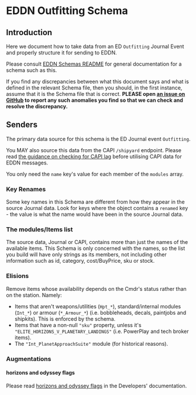# EDDN Outfitting Schema

## Introduction
Here we document how to take data from an ED `Outfitting` Journal
Event and properly structure it for sending to EDDN.

Please consult [EDDN Schemas README](./README-EDDN-schemas.md) for general
documentation for a schema such as this.

If you find any discrepancies between what this document says and what is
defined in the relevant Schema file, then you should, in the first instance,
assume that it is the Schema file that is correct.
**PLEASE open
[an issue on GitHub](https://github.com/EDCD/EDDN/issues/new/choose)
to report any such anomalies you find so that we can check and resolve the
discrepancy.**

## Senders
The primary data source for this schema is the ED Journal event
`Outfitting`.

You MAY also source this data from the CAPI `/shipyard` endpoint.
Please read
[the guidance on checking for CAPI lag](../docs/Developers.md#detecting-capi-data-lag)
before utilising CAPI data for EDDN messages.

You only need the `name` key's value for each member of the `modules` array.

### Key Renames
Some key names in this Schema are different from how they appear in the source
Journal data.  Look for keys where the object contains a `renamed` key - the
value is what the name would have been in the source Journal data.

### The modules/Items list
The source data, Journal or CAPI, contains more than just the names of the
available items.  This Schema is only concerned with the names, so the list
you build will have only strings as its members, not including other information
such as id, category, cost/BuyPrice, sku or stock.

### Elisions
Remove items whose availability depends on the Cmdr's status rather than on the
station. Namely:

- Items that aren't weapons/utilities (`Hpt_*`), standard/internal
  modules (`Int_*`) or armour (`*_Armour_*`) (i.e. bobbleheads, decals,
  paintjobs and shipkits).  This is enforced by the schema.
- Items that have a non-null `"sku"` property, unless
  it's `"ELITE_HORIZONS_V_PLANETARY_LANDINGS"` (i.e. PowerPlay and tech
  broker items).
- The `"Int_PlanetApproachSuite"` module (for historical reasons).

### Augmentations
#### horizons and odyssey flags
Please read [horizons and odyssey flags](../../docs/Developers.md#horizons-and-odyssey-flags)
in the Developers' documentation.
